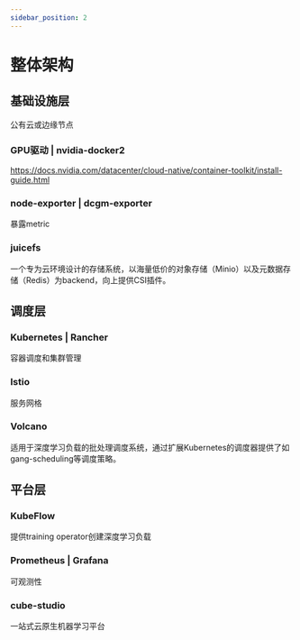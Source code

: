 ```yaml
---
sidebar_position: 2
---
```


# 整体架构

## 基础设施层
公有云或边缘节点

### GPU驱动 | nvidia-docker2
https://docs.nvidia.com/datacenter/cloud-native/container-toolkit/install-guide.html

### node-exporter | dcgm-exporter
暴露metric

### juicefs
一个专为云环境设计的存储系统，以海量低价的对象存储（Minio）以及元数据存储（Redis）为backend，向上提供CSI插件。

## 调度层

### Kubernetes | Rancher
容器调度和集群管理
### Istio
服务网格

### Volcano
适用于深度学习负载的批处理调度系统，通过扩展Kubernetes的调度器提供了如gang-scheduling等调度策略。

## 平台层

### KubeFlow
提供training operator创建深度学习负载

### Prometheus | Grafana
可观测性

### cube-studio
一站式云原生机器学习平台